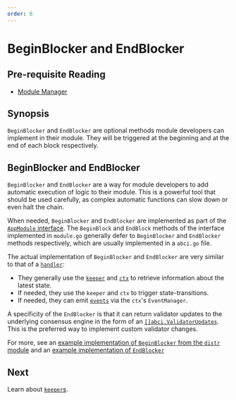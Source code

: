 ```yaml
---
order: 6
---
```


# BeginBlocker and EndBlocker

## Pre-requisite Reading

- [Module Manager](./module-manager.md)

## Synopsis

`BeginBlocker` and `EndBlocker` are optional methods module developers can implement in their module. They will be triggered at the beginning and at the end of each block respectively. 

## BeginBlocker and EndBlocker

`BeginBlocker` and `EndBlocker` are a way for module developers to add automatic execution of logic to their module. This is a powerful tool that should be used carefully, as complex automatic functions can slow down or even halt the chain. 

When needed, `BeginBlocker` and `EndBlocker` are implemented as part of the [`AppModule` interface](./module-manager.md#appmodule). The `BeginBlock` and `EndBlock` methods of the interface implemented in `module.go` generally defer to `BeginBlocker` and `EndBlocker` methods respectively, which are usually implemented in a `abci.go` file. 

The actual implementation of `BeginBlocker` and `EndBlocker` are very similar to that of a [`handler`](./handler.md):

- They generally use the [`keeper`](./keeper.md) and [`ctx`](../core/context.md) to retrieve information about the latest state. 
- If needed, they use the `keeper` and `ctx` to trigger state-transitions. 
- If needed, they can emit [`events`](../core/events.md) via the `ctx`'s `EventManager`. 

A specificity of the `EndBlocker` is that it can return validator updates to the underlying consensus engine in the form of an [`[]abci.ValidatorUpdates`](https://tendermint.com/docs/app-dev/abci-spec.html#validatorupdate). This is the preferred way to implement custom validator changes. 

For more, see an [example implementation of `BeginBlocker` from the `distr` module](https://github.com/cosmos/cosmos-sdk/blob/master/x/distribution/abci.go) and an [example implementation of `EndBlocker`]( https://github.com/cosmos/cosmos-sdk/blob/master/x/staking/handler.go#L44)

## Next

Learn about [`keeper`s](./keeper.md).
